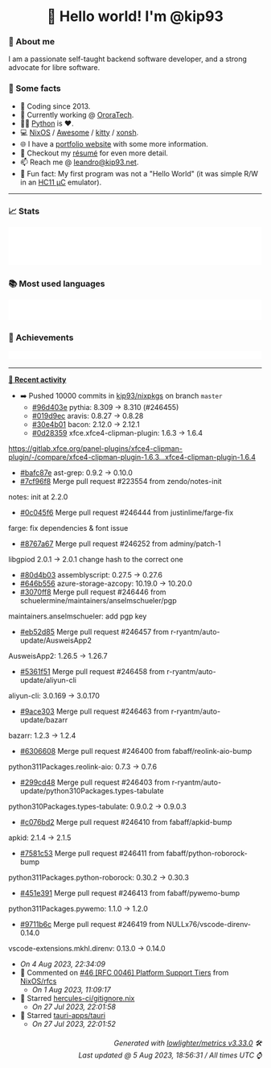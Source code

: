 <!-- README template, populated using this action:
     https://github.com/kip93/kip93/blob/main/.github/workflows/readme.yml. -->

<h1 align="center">👋 Hello world! I'm @kip93</h1> <!-- LOGIN => username -->

### 👤 About me

I am a passionate self-taught backend software developer, and a strong advocate for libre software.


### 💬 Some facts

* 📅 Coding since 2013.
* 💼 Currently working @ [OroraTech](https://ororatech.com/).
* 👨‍💻 [Python](https://github.com/search?q=user%3Akip93&l=python) is ❤️. <!-- LOGIN => username -->
* 💻 [NixOS](https://github.com/NixOS/) /
     [Awesome](https://github.com/awesomeWM/) /
     [kitty](https://github.com/kovidgoyal/kitty/) /
     [xonsh](https://github.com/xonsh/).
* 🌐 I have a [portfolio website](https://kip93.net/) with some more information.
* 📝 Checkout my [résumé](https://kip93.net/resume/) for even more detail.
* 📫 Reach me @ [leandro@kip93.net](mailto:leandro@kip93.net).
* 🎲 Fun fact: My first program was not a "Hello World" (it was simple R/W in an [HC11 µC](https://en.wikipedia.org/wiki/68HC11) emulator).


-----------------------------------------------------------------------------------------------------------------------


### 📈 Stats

![](./stats.svg)


### 📚 Most used languages <!-- by percentage, in decreasing order -->

![](./languages.svg)


### 🏅 Achievements

![](./achievements.svg)


-----------------------------------------------------------------------------------------------------------------------


**[📰 Recent activity](https://github.com/kip93)**
* ➡️ Pushed 10000 commits in [kip93/nixpkgs](https://github.com/kip93/nixpkgs) on branch `master`
  * [#96d403e](https://github.com/kip93/nixpkgs/commit/96d403e) pythia: 8.309 -&gt; 8.310 (#246455)
  * [#019d9ec](https://github.com/kip93/nixpkgs/commit/019d9ec) aravis: 0.8.27 -&gt; 0.8.28
  * [#30e4b01](https://github.com/kip93/nixpkgs/commit/30e4b01) bacon: 2.12.0 -&gt; 2.12.1
  * [#0d28359](https://github.com/kip93/nixpkgs/commit/0d28359) xfce.xfce4-clipman-plugin: 1.6.3 -&gt; 1.6.4

https://gitlab.xfce.org/panel-plugins/xfce4-clipman-plugin/-/compare/xfce4-clipman-plugin-1.6.3...xfce4-clipman-plugin-1.6.4
  * [#bafc87e](https://github.com/kip93/nixpkgs/commit/bafc87e) ast-grep: 0.9.2 -&gt; 0.10.0
  * [#7cf96f8](https://github.com/kip93/nixpkgs/commit/7cf96f8) Merge pull request #223554 from zendo/notes-init

notes: init at 2.2.0
  * [#0c045f6](https://github.com/kip93/nixpkgs/commit/0c045f6) Merge pull request #246444 from justinlime/farge-fix

farge: fix dependencies &amp; font issue
  * [#8767a67](https://github.com/kip93/nixpkgs/commit/8767a67) Merge pull request #246252 from adminy/patch-1

libgpiod 2.0.1 -&gt; 2.0.1  change hash to the correct one
  * [#80d4b03](https://github.com/kip93/nixpkgs/commit/80d4b03) assemblyscript: 0.27.5 -&gt; 0.27.6
  * [#646b556](https://github.com/kip93/nixpkgs/commit/646b556) azure-storage-azcopy: 10.19.0 -&gt; 10.20.0
  * [#3070ff8](https://github.com/kip93/nixpkgs/commit/3070ff8) Merge pull request #246446 from schuelermine/maintainers/anselmschueler/pgp

maintainers.anselmschueler: add pgp key
  * [#eb52d85](https://github.com/kip93/nixpkgs/commit/eb52d85) Merge pull request #246457 from r-ryantm/auto-update/AusweisApp2

AusweisApp2: 1.26.5 -&gt; 1.26.7
  * [#5361f51](https://github.com/kip93/nixpkgs/commit/5361f51) Merge pull request #246458 from r-ryantm/auto-update/aliyun-cli

aliyun-cli: 3.0.169 -&gt; 3.0.170
  * [#9ace303](https://github.com/kip93/nixpkgs/commit/9ace303) Merge pull request #246463 from r-ryantm/auto-update/bazarr

bazarr: 1.2.3 -&gt; 1.2.4
  * [#6306608](https://github.com/kip93/nixpkgs/commit/6306608) Merge pull request #246400 from fabaff/reolink-aio-bump

python311Packages.reolink-aio: 0.7.3 -&gt; 0.7.6
  * [#299cd48](https://github.com/kip93/nixpkgs/commit/299cd48) Merge pull request #246403 from r-ryantm/auto-update/python310Packages.types-tabulate

python310Packages.types-tabulate: 0.9.0.2 -&gt; 0.9.0.3
  * [#c076bd2](https://github.com/kip93/nixpkgs/commit/c076bd2) Merge pull request #246410 from fabaff/apkid-bump

apkid: 2.1.4 -&gt; 2.1.5
  * [#7581c53](https://github.com/kip93/nixpkgs/commit/7581c53) Merge pull request #246411 from fabaff/python-roborock-bump

python311Packages.python-roborock: 0.30.2 -&gt; 0.30.3
  * [#451e391](https://github.com/kip93/nixpkgs/commit/451e391) Merge pull request #246413 from fabaff/pywemo-bump

python311Packages.pywemo: 1.1.0 -&gt; 1.2.0
  * [#9711b6c](https://github.com/kip93/nixpkgs/commit/9711b6c) Merge pull request #246419 from NULLx76/vscode-direnv-0.14.0

vscode-extensions.mkhl.direnv: 0.13.0 -&gt; 0.14.0
  * *On 4 Aug 2023, 22:34:09*
* 💬 Commented on [#46 [RFC 0046] Platform Support Tiers](https://github.com/NixOS/rfcs/issues/46) from [NixOS/rfcs](https://github.com/NixOS/rfcs)
  * *On 1 Aug 2023, 11:09:17*
* 🌟 Starred [hercules-ci/gitignore.nix](https://github.com/hercules-ci/gitignore.nix)
  * *On 27 Jul 2023, 22:01:58*
* 🌟 Starred [tauri-apps/tauri](https://github.com/tauri-apps/tauri)
  * *On 27 Jul 2023, 22:01:52*
 <!-- Last activity -->


<h6 align="right"><em>
    Generated with <a href="https://github.com/lowlighter/metrics/tree/latest/">lowlighter/metrics v3.33.0</a> 🛠️<br> <!-- VERSION => MAJOR.minor.patch -->
    Last updated @ 5 Aug 2023, 18:56:31 / All times UTC ⌚ <!-- meta.generated => DD/MM/YYYY, hh:mm -->
</em></h6>
